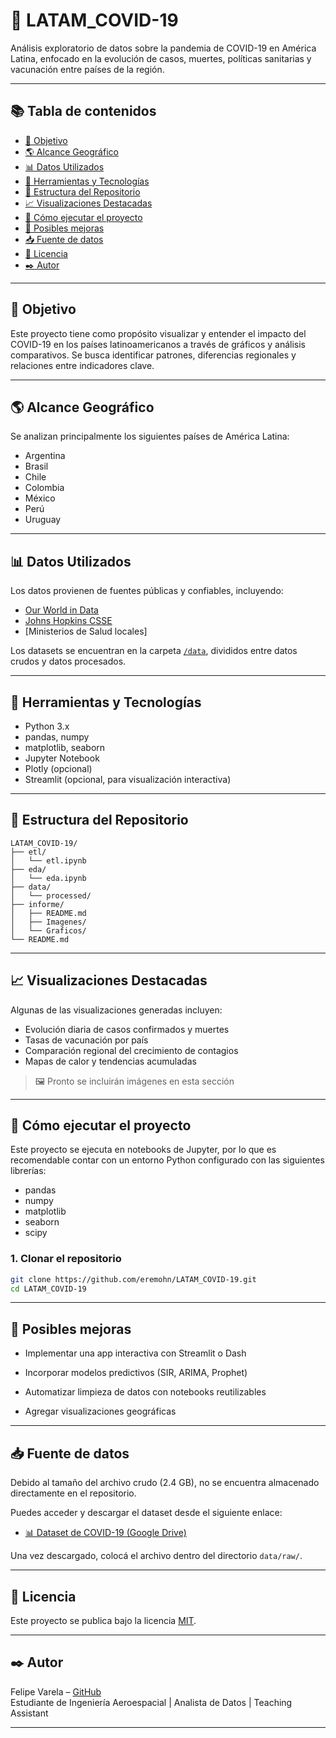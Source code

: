 # 🦠 LATAM_COVID-19

Análisis exploratorio de datos sobre la pandemia de COVID-19 en América Latina, enfocado en la evolución de casos, muertes, políticas sanitarias y vacunación entre países de la región.

---
## 📚 Tabla de contenidos

- [📌 Objetivo](#-objetivo)
- [🌎 Alcance Geográfico](#-alcance-geográfico)
- [📊 Datos Utilizados](#-datos-utilizados)
- [🧰 Herramientas y Tecnologías](#-herramientas-y-tecnologías)
- [📁 Estructura del Repositorio](#-estructura-del-repositorio)
- [📈 Visualizaciones Destacadas](#-visualizaciones-destacadas)
- [🚀 Cómo ejecutar el proyecto](#-cómo-ejecutar-el-proyecto)
- [🧠 Posibles mejoras](#-posibles-mejoras)
- [📥 Fuente de datos](#-fuente-de-datos)
- [📜 Licencia](#-licencia)
- [✒️ Autor](#-autor)

---

## 📌 Objetivo

Este proyecto tiene como propósito visualizar y entender el impacto del COVID-19 en los países latinoamericanos a través de gráficos y análisis comparativos. Se busca identificar patrones, diferencias regionales y relaciones entre indicadores clave.

---



## 🌎 Alcance Geográfico

Se analizan principalmente los siguientes países de América Latina:

- Argentina
- Brasil
- Chile
- Colombia
- México
- Perú
- Uruguay  

---

## 📊 Datos Utilizados

Los datos provienen de fuentes públicas y confiables, incluyendo:

- [Our World in Data](https://ourworldindata.org/)
- [Johns Hopkins CSSE](https://github.com/CSSEGISandData/COVID-19)
- [Ministerios de Salud locales]

Los datasets se encuentran en la carpeta [`/data`](./data/), divididos entre datos crudos y datos procesados.

---

## 🧰 Herramientas y Tecnologías

- Python 3.x
- pandas, numpy
- matplotlib, seaborn
- Jupyter Notebook
- Plotly (opcional)
- Streamlit (opcional, para visualización interactiva)

---

## 📁 Estructura del Repositorio

```
LATAM_COVID-19/
├── etl/
│   └── etl.ipynb
├── eda/
│   └── eda.ipynb
├── data/
│   └── processed/
├── informe/
│   ├── README.md 
│   ├── Imagenes/
│   └── Graficos/
└── README.md

```


---

## 📈 Visualizaciones Destacadas

Algunas de las visualizaciones generadas incluyen:

- Evolución diaria de casos confirmados y muertes
- Tasas de vacunación por país
- Comparación regional del crecimiento de contagios
- Mapas de calor y tendencias acumuladas

> 🖼 Pronto se incluirán imágenes en esta sección

---

## 🚀 Cómo ejecutar el proyecto

Este proyecto se ejecuta en notebooks de Jupyter, por lo que es recomendable contar con un entorno Python configurado con las siguientes librerías:

- pandas
- numpy
- matplotlib
- seaborn
- scipy

### 1. Clonar el repositorio

```bash
git clone https://github.com/eremohn/LATAM_COVID-19.git
cd LATAM_COVID-19
```
---
## 🧠 Posibles mejoras
- Implementar una app interactiva con Streamlit o Dash

- Incorporar modelos predictivos (SIR, ARIMA, Prophet)

- Automatizar limpieza de datos con notebooks reutilizables

- Agregar visualizaciones geográficas

---

## 📥 Fuente de datos

Debido al tamaño del archivo crudo (2.4 GB), no se encuentra almacenado directamente en el repositorio.

Puedes acceder y descargar el dataset desde el siguiente enlace:

- [📊 Dataset de COVID-19 (Google Drive)](https://drive.google.com/file/d/1asTXNEx_IGFDheRIDqPteII12Iz7Ghj2/view?usp=drive_link)

Una vez descargado, colocá el archivo dentro del directorio `data/raw/`.

---

## 📜 Licencia

Este proyecto se publica bajo la licencia [MIT](LICENSE).

---

## ✒️ Autor

Felipe Varela – [GitHub](https://github.com/eremohn)  
Estudiante de Ingeniería Aeroespacial | Analista de Datos | Teaching Assistant

---


